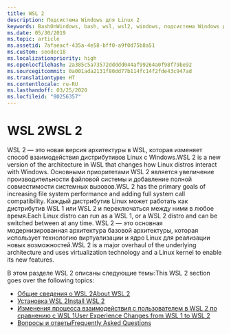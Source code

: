 ```yaml
---
title: WSL 2
description: Подсистема Windows для Linux 2
keywords: BashOnWindows, bash, wsl, wsl2, windows, подсистема Windows для Linux, windowssubsystem, ubuntu, debian, suse, windows 10, установка
ms.date: 05/30/2019
ms.topic: article
ms.assetid: 7afaeacf-435a-4e58-bff0-a9f0d75b8a51
ms.custom: seodec18
ms.localizationpriority: high
ms.openlocfilehash: 2a385c5a73572ddddd044af99264a0f98f79be92
ms.sourcegitcommit: 0a001ada2131f80dd77b114fc14f2fde43c947ad
ms.translationtype: HT
ms.contentlocale: ru-RU
ms.lasthandoff: 03/25/2020
ms.locfileid: "80256357"
---
```

# <a name="wsl-2"></a><span data-ttu-id="59ecc-104">WSL 2</span><span class="sxs-lookup"><span data-stu-id="59ecc-104">WSL 2</span></span>

<span data-ttu-id="59ecc-105">WSL 2 — это новая версия архитектуры в WSL, которая изменяет способ взаимодействия дистрибутивов Linux с Windows.</span><span class="sxs-lookup"><span data-stu-id="59ecc-105">WSL 2 is a new version of the architecture in WSL that changes how Linux distros interact with Windows.</span></span> <span data-ttu-id="59ecc-106">Основными приоритетами WSL 2 является увеличение производительности файловой системы и добавление полной совместимости системных вызовов.</span><span class="sxs-lookup"><span data-stu-id="59ecc-106">WSL 2 has the primary goals of increasing file system performance and adding full system call compatibility.</span></span> <span data-ttu-id="59ecc-107">Каждый дистрибутив Linux может работать как дистрибутив WSL 1 или WSL 2 и переключаться между ними в любое время.</span><span class="sxs-lookup"><span data-stu-id="59ecc-107">Each Linux distro can run as a WSL 1, or a WSL 2 distro and can be switched between at any time.</span></span> <span data-ttu-id="59ecc-108">WSL 2 — это основная модернизированная архитектура базовой архитектуры, которая использует технологию виртуализации и ядро Linux для реализации новых возможностей.</span><span class="sxs-lookup"><span data-stu-id="59ecc-108">WSL 2 is a major overhaul of the underlying architecture and uses virtualization technology and a Linux kernel to enable its new features.</span></span>

<span data-ttu-id="59ecc-109">В этом разделе WSL 2 описаны следующие темы:</span><span class="sxs-lookup"><span data-stu-id="59ecc-109">This WSL 2 section goes over the following topics:</span></span>

* [<span data-ttu-id="59ecc-110">Общие сведения о WSL 2</span><span class="sxs-lookup"><span data-stu-id="59ecc-110">About WSL 2</span></span>](./wsl2-about.md)
* [<span data-ttu-id="59ecc-111">Установка WSL 2</span><span class="sxs-lookup"><span data-stu-id="59ecc-111">Install WSL 2</span></span>](./wsl2-install.md)
* [<span data-ttu-id="59ecc-112">Изменения процесса взаимодействия с пользователем в WSL 2 по сравнению с WSL 1</span><span class="sxs-lookup"><span data-stu-id="59ecc-112">User Experience Changes from WSL 1 to WSL 2</span></span>](./wsl2-ux-changes.md)
* [<span data-ttu-id="59ecc-113">Вопросы и ответы</span><span class="sxs-lookup"><span data-stu-id="59ecc-113">Frequently Asked Questions</span></span>](./wsl2-faq.md)